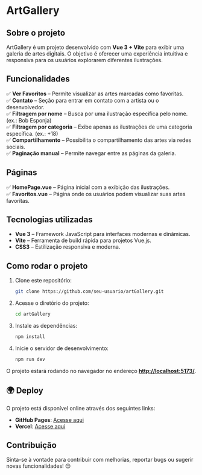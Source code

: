 # ArtGallery

## Sobre o projeto

ArtGallery é um projeto desenvolvido com **Vue 3 + Vite** para exibir uma galeria de artes digitais. O objetivo é oferecer uma experiência intuitiva e responsiva para os usuários explorarem diferentes ilustrações.

## Funcionalidades

✅ **Ver Favoritos** – Permite visualizar as artes marcadas como favoritas.\
✅ **Contato** – Seção para entrar em contato com a artista ou o desenvolvedor.\
✅ **Filtragem por nome** – Busca por uma ilustração específica pelo nome. (ex.: Bob Esponja)\
✅ **Filtragem por categoria** – Exibe apenas as ilustrações de uma categoria específica. (ex.: +18)\
✅ **Compartilhamento** – Possibilita o compartilhamento das artes via redes sociais.\
✅ **Paginação manual** – Permite navegar entre as páginas da galeria.

## Páginas

✅ **HomePage.vue** – Página inicial com a exibição das ilustrações.\
✅ **Favoritos.vue** – Página onde os usuários podem visualizar suas artes favoritas.

## Tecnologias utilizadas

- **Vue 3** – Framework JavaScript para interfaces modernas e dinâmicas.
- **Vite** – Ferramenta de build rápida para projetos Vue.js.
- **CSS3** – Estilização responsiva e moderna.

## Como rodar o projeto

1. Clone este repositório:

   ```sh
   git clone https://github.com/seu-usuario/artGallery.git
   ```

2. Acesse o diretório do projeto:

   ```sh
   cd artGallery
   ```

3. Instale as dependências:

   ```sh
   npm install
   ```

4. Inicie o servidor de desenvolvimento:

   ```sh
   npm run dev
   ```

O projeto estará rodando no navegador no endereço **[http://localhost:5173/](http://localhost:5173/)**.

## 🌍 Deploy

O projeto está disponível online através dos seguintes links:

- **GitHub Pages**: [Acesse aqui](https://rma98.github.io/artGallery/)  
- **Vercel**: [Acesse aqui](https://art-gallery-murex-kappa.vercel.app/)

## Contribuição

Sinta-se à vontade para contribuir com melhorias, reportar bugs ou sugerir novas funcionalidades! 😊

